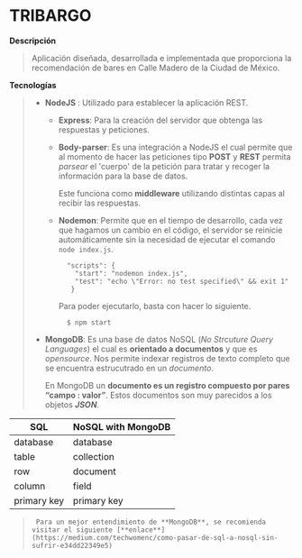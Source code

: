 # TRIBARGO
**Descripción** 
> Aplicación diseñada, desarrollada e implementada que proporciona la recomendación de bares en Calle Madero de la Ciudad de México.

**Tecnologías**
> * **NodeJS** : Utilizado para establecer la aplicación REST.
>   
>   * **Express**: Para la creación del servidor que obtenga las respuestas y peticiones.
>   * **Body-parser**: Es una integración a NodeJS el cual permite que al momento de hacer las peticiones tipo **POST** y **REST** permita *parsear* el 'cuerpo' de la petición para tratar y recoger la información para la base de datos. 
>
>       Este funciona como **middleware** utilizando distintas capas al recibir las respuestas.
>   * **Nodemon**: Permite que en el tiempo de desarrollo, cada vez que hagamos un cambio en el código, el servidor se reinicie automáticamente sin la necesidad de ejecutar el comando `node index.js`.
>
>           "scripts": {
>             "start": "nodemon index.js",
>             "test": "echo \"Error: no test specified\" && exit 1"
>            }
>       Para poder ejecutarlo, basta con hacer lo siguiente.
>
>           $ npm start
>
> * **MongoDB**:  Es una base de datos NoSQL (*No Strcuture Query Languages*) el cual es **orientado a documentos** y que es *opensource*. Nos permite indexar registros de texto completo que se encuentra estrucutrado en un *documento*. 
>
>      En MongoDB un **documento es un registro compuesto por pares “campo : valor”**. Estos documentos son muy parecidos a los objetos ***JSON***. 

SQL     | NoSQL with MongoDB
------- | ------------------
database | database
table | collection
row | document
column | field
primary key | primary key
>      Para un mejor entendimiento de **MongoDB**, se recomienda visitar el siguiente [**enlace**](https://medium.com/techwomenc/como-pasar-de-sql-a-nosql-sin-sufrir-e34dd22349e5)

